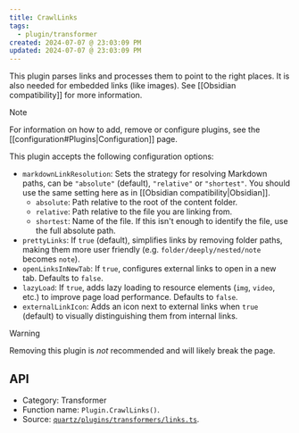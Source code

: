 ```yaml
---
title: CrawlLinks
tags:
  - plugin/transformer
created: 2024-07-07 @ 23:03:09 PM
updated: 2024-07-07 @ 23:03:09 PM
---
```


This plugin parses links and processes them to point to the right places. It is also needed for embedded links (like images). See [[Obsidian compatibility]] for more information.

> [!note]
> For information on how to add, remove or configure plugins, see the [[configuration#Plugins|Configuration]] page.

This plugin accepts the following configuration options:

- `markdownLinkResolution`: Sets the strategy for resolving Markdown paths, can be `"absolute"` (default), `"relative"` or `"shortest"`. You should use the same setting here as in [[Obsidian compatibility|Obsidian]].
  - `absolute`: Path relative to the root of the content folder.
  - `relative`: Path relative to the file you are linking from.
  - `shortest`: Name of the file. If this isn't enough to identify the file, use the full absolute path.
- `prettyLinks`: If `true` (default), simplifies links by removing folder paths, making them more user friendly (e.g. `folder/deeply/nested/note` becomes `note`).
- `openLinksInNewTab`: If `true`, configures external links to open in a new tab. Defaults to `false`.
- `lazyLoad`: If `true`, adds lazy loading to resource elements (`img`, `video`, etc.) to improve page load performance. Defaults to `false`.
- `externalLinkIcon`: Adds an icon next to external links when `true` (default) to visually distinguishing them from internal links.

> [!warning]
> Removing this plugin is _not_ recommended and will likely break the page.

## API

- Category: Transformer
- Function name: `Plugin.CrawlLinks()`.
- Source: [`quartz/plugins/transformers/links.ts`](https://github.com/jackyzha0/quartz/blob/v4/quartz/plugins/transformers/links.ts).
